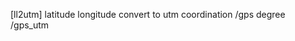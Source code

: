 [ll2utm]
<description>latitude longitude convert to utm coordination </description>
<subscribe> /gps
	degree
<publish> /gps_utm
